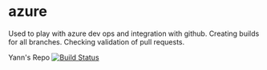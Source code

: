 # azure

Used to play with azure dev ops and integration with github.
Creating builds for all branches.
Checking validation of pull requests.

Yann's Repo [![Build Status](https://dev.azure.com/yperrin55/EXCIT%20Azure/_apis/build/status/yperrin.azure?branchName=master)](https://dev.azure.com/yperrin55/EXCIT%20Azure/_build/latest?definitionId=1&branchName=master)
